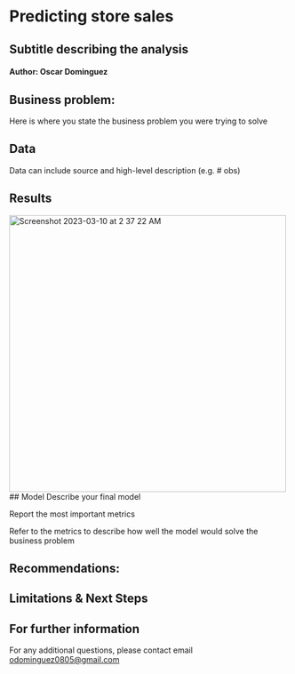 # Predicting store sales 
## Subtitle describing the analysis

#### Author: Oscar Dominguez

## Business problem:
Here is where you state the business problem you were trying to solve

## Data
Data can include source and high-level description (e.g. # obs)

## Results


<img width="498" alt="Screenshot 2023-03-10 at 2 37 22 AM" src="https://user-images.githubusercontent.com/123289046/224266027-8c1cff2e-84bb-485e-af5c-a58c5d8725f6.png">
## Model
Describe your final model

Report the most important metrics

Refer to the metrics to describe how well the model would solve the business problem

## Recommendations:

## Limitations & Next Steps

## For further information 
For any additional questions, please contact email odominguez0805@gmail.com

